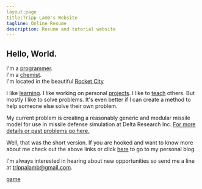 ```yaml
---
layout:page
title:Tripp Lamb's Website
tagline: Online Resume
description: Resume and tutorial website
---
```


## Hello, World.

I'm a [programmer](https://trippalamb.github.io/programmer).  
I'm a [chemist](https://trippalamb.github.io/chemist).  
I'm located in the beautiful [Rocket City](https://en.wikipedia.org/wiki/Huntsville,_Alabama)

I like [learning](https://trippalamb.github.io/skills). I like working on personal [projects](https://github.com/trippalamb?tab=repositories). I like to [teach](https://trippalamb.github.io/tutorials) others. But mostly I like to solve problems. It's even better if I can create a method to help someone else solve their own problem.

My current problem is creating a reasonably generic and modular missile model for use in missile defense simulation at Delta Research Inc. [For more details or past problems go here.](https://trippalamb.github.io/problems) 

Well, that was the short version. If you are hooked and want to know more about me check out the above links or click [here](https://trippalamb.github.io/blog) to go to my personal blog.

I'm always interested in hearing about new opportunities so send me a line at trippalamb@gmail.com.

[game](https://trippalamb.github.io/game)
